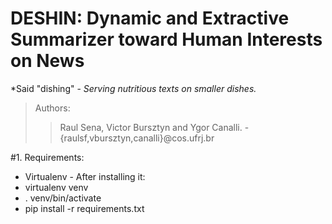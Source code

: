 # DESHIN: Dynamic and Extractive Summarizer toward Human Interests on News #
*Said "dishing" - _Serving nutritious texts on smaller dishes._

> Authors:
>> Raul Sena, Victor Bursztyn and Ygor Canalli. - {raulsf,vbursztyn,canalli}@cos.ufrj.br

#1. Requirements:
* Virtualenv - After installing it:
 * virtualenv venv
  * . venv/bin/activate
   * pip install -r requirements.txt
